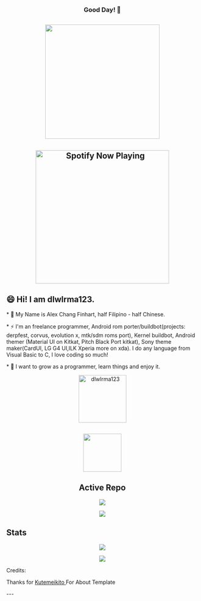 ### <p align="Center">Good Day! 🌱</p>

<!--
**dlwlrma123/dlwlrma123 ** is a ✨ _special_ ✨ repository because its `README.md` (this file) appears on your GitHub profile.

Here are some ideas to get you started:

- 🔭 I’m currently working on ...
- 🌱 I’m currently learning ...
- 👯 I’m looking to collaborate on ...
- 🤔 I’m looking for help with ...
- 💬 Ask me about ...
- 📫 How to reach me: ...
- 😄 Pronouns: ...
- ⚡ Fun fact: ...
-->
<h2 align="center">
<align="center"><img width="300" src="https://images-wixmp-ed30a86b8c4ca887773594c2.wixmp.com/f/4d1046b6-0439-477c-9301-ef79e8eb7b57/ddake4k-0644e64e-c0a6-4278-a167-fa533c72c3f0.gif?token=eyJ0eXAiOiJKV1QiLCJhbGciOiJIUzI1NiJ9.eyJzdWIiOiJ1cm46YXBwOjdlMGQxODg5ODIyNjQzNzNhNWYwZDQxNWVhMGQyNmUwIiwiaXNzIjoidXJuOmFwcDo3ZTBkMTg4OTgyMjY0MzczYTVmMGQ0MTVlYTBkMjZlMCIsIm9iaiI6W1t7InBhdGgiOiJcL2ZcLzRkMTA0NmI2LTA0MzktNDc3Yy05MzAxLWVmNzllOGViN2I1N1wvZGRha2U0ay0wNjQ0ZTY0ZS1jMGE2LTQyNzgtYTE2Ny1mYTUzM2M3MmMzZjAuZ2lmIn1dXSwiYXVkIjpbInVybjpzZXJ2aWNlOmZpbGUuZG93bmxvYWQiXX0.VEVR5-Tv6i6sGVC1imrFL0-9iTpTckyt8vPvwnxx7ds"></p>
</h2>

<h2 align="center"> <img src="https://spotify-recently-played-readme.vercel.app/api?user=31vtjyti5ctizjdp7y24355rbhry" alt="Spotify Now Playing" width="350" />

<h2 align="left">  😄 Hi! I am dlwlrma123. </h2>
<p align="left"> * 💬 My Name is Alex Chang Finhart, half Filipino - half Chinese. </p>
<p align="left"> * ⚡ I'm an freelance programmer, Android rom porter/buildbot(projects: derpfest, corvus, evolution x, mtk/sdm roms port), Kernel buildbot, Android themer (Material UI on Kitkat, Pitch Black Port kitkat), Sony theme maker(CardUI, LG G4 UI,ILK Xperia more on xda). I do any language from Visual Basic to C, I love coding so much! </p>
<p align="left"> * 🤔 I want to grow as a programmer, learn things and enjoy it. </p>
<p align="Center"><img width="125" src="https://komarev.com/ghpvc/?username=iamlazy123&style=flat-square" alt="dlwlrma123"></p>

<h2 align="center">
<align="center"><img width="100" src="https://media1.giphy.com/media/3o7WIx7urV838kHFzW/giphy.gif"></p>
</h2>
<h2 align="center">Active Repo</h2>
<p align="center"><a href="https://github.com/dlwlrma123/Pandora-s-Box"><img src="https://github-readme-stats.vercel.app/api/pin/?username=dlwlrma123&repo=Pandora-s-Box&show_owner=false&theme=cobalt"></a></p>
<p align="center"><a href="https://github.com/dlwlrma123/Lilac_surya_OSS"><img src="https://github-readme-stats.vercel.app/api/pin/?username=dlwlrma123&repo=Lilac_surya_OSS&show_owner=false&theme=cobalt"></a></p>

<h2 align="left"> Stats </h2>
<p align="center"><a href="https://github.com/dlwlrma123"><img src="https://github-readme-stats.vercel.app/api?username=dlwlrma123&show_icons=true&theme=cobalt"></a></p>
<p align="center"><a href="https://github.com/dlwlrma123"><img src="https://github-readme-stats.vercel.app/api/top-langs/?username=dlwlrma123&theme=cobalt&layout=compact"></a></p>

Credits:
<p> Thanks for <a href="https://github.com/kutemeikito"> Kutemeikito </a> For About Template</p>
---

